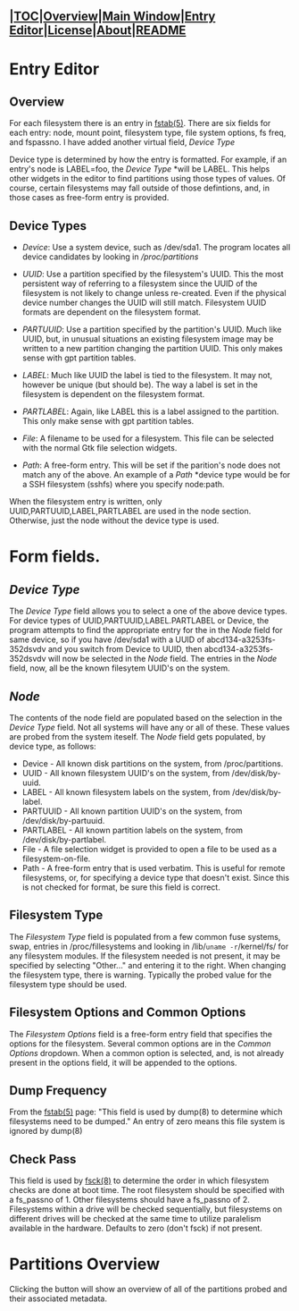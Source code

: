 |[TOC](index.md)|[Overview](overview.md)|[Main Window](main.md)|[Entry Editor](entryeditor.md)|[License](license.md)|[About](about.md)|[README](README.md)
-----------------------
# Entry Editor
## Overview
For each filesystem there is an entry in [fstab(5)](http://man7.org/linux/man-pages/man5/fstab.5.html). There are six fields for each entry: node, mount point, filesystem type, file system options, fs freq, and fspassno. I have added another virtual field, *Device Type*

Device type is determined by how the entry is formatted. For example, if an entry's node is 
LABEL=foo, the *Device Type* *will be LABEL. This helps other widgets in the editor to find 
partitions using those types of values. Of course, certain filesystems may fall outside 
of those defintions, and, in those cases as free-form entry is provided. 

## Device Types

* *Device*:
Use a system device, such as /dev/sda1. The program locates all device candidates by looking in */proc/partitions*
* *UUID*:
    Use a partition specified by the filesystem's UUID. This the most persistent way of referring to a filesystem since the UUID of the filesystem is not likely to change unless re-created. Even if the physical device number changes the UUID will still match. Filesystem UUID formats are dependent on the filesystem format. 

* *PARTUUID*:
    Use a partition specified by the partition's UUID. Much like UUID, but, in unusual situations an existing filesystem image may be written to a new partition changing the partition UUID. This only makes sense with gpt partition tables.

* *LABEL*:
    Much like UUID the label is tied to the filesystem. It may not, however be unique (but should be). The way a label is set in the filesystem is dependent on the filesystem format. 

* *PARTLABEL*:
    Again, like LABEL this is a label assigned to the partition. This only make sense with gpt partition tables.

* *File*:
    A filename to be used for a filesystem. This file can be selected with the normal Gtk file selection widgets. 
    
* *Path*:
    A free-form entry. This will be set if the parition's node does not match any of the above. An example of a *Path* *device type would be for a SSH filesystem (sshfs) where you specify node:path. 

When the filesystem entry is written, only UUID,PARTUUID,LABEL,PARTLABEL are used in the node section. Otherwise, just the node without the device type is used. 

# Form fields.
## *Device Type*
The *Device Type* field allows you to select a one of the above device types. For device types of UUID,PARTUUID,LABEL.PARTLABEL or Device, the program attempts to find the appropriate entry for the in the *Node* field for same device, so if you have /dev/sda1 with a UUID of abcd134-a3253fs-352dsvdv and you switch from Device to UUID, then abcd134-a3253fs-352dsvdv will now be selected in the *Node* field. The entries in the *Node* field, now, all be the known filesytem UUID's on the system. 

## *Node*
The contents of the node field are populated based on the selection in the *Device Type* field. Not all systems will have any or all of these. These values are probed from the system iteself.
The *Node* field gets populated, by device type, as follows:

* Device - All known disk partitions on the system, from /proc/partitions.
* UUID - All known filesystem UUID's on the system, from /dev/disk/by-uuid.
* LABEL - All known filesystem labels on the system, from /dev/disk/by-label.
* PARTUUID - All known partition UUID's on the system, from /dev/disk/by-partuuid. 
* PARTLABEL - All known partition labels on the system, from /dev/disk/by-partlabel. 
* File - A file selection widget is provided to open a file to be used as a filesystem-on-file. 
* Path - A free-form entry that is used verbatim. This is useful for remote filesystems, or, for specifying a device type that doesn't exist. Since this is not checked for format, be sure this field is correct. 

## Filesystem Type
The *Filesystem Type* field is populated from a few common fuse systems, swap, entries in /proc/fillesystems and looking in /lib/`uname -r`/kernel/fs/ for any filesystem modules. If the filesystem needed is not present, it may be specified by selecting "Other..." and entering it to the right. When changing the filesystem type, there is warning. Typically the probed value for the filesystem type should be used. 

## Filesystem Options and Common Options
The *Filesystem Options* field is a free-form entry field that specifies the options for the filesystem. Several common options are in the *Common Options* dropdown. When a common option is selected, and, is not already present in the options field, it will be appended to the options. 

## Dump Frequency
From the [fstab(5)](http://man7.org/linux/man-pages/man5/fstab.5.html) page: "This field is used by dump(8) to determine which filesystems need to be dumped." An entry of zero means this file system is ignored by dump(8)

## Check Pass
This field is used by [fsck(8)](http://man7.org/linux/man-pages/man8/fsck.8.html) to determine the order in which filesystem checks are done at boot time. The root filesystem should be specified with a fs_passno of 1.  Other filesystems should have a fs_passno of 2.  Filesystems within a drive will be checked sequentially, but filesystems on different drives will be checked at the same time to utilize paralelism available in the hardware.  Defaults to zero (don't fsck) if not present.

# Partitions Overview
Clicking the button will show an overview of all of the partitions probed and their associated metadata. 
